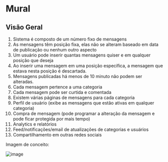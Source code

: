 # Mural

## Visão Geral

1. Sistema é composto de um número fixo de mensagens
2. As mensagens têm posição fixa, elas não se alteram baseado em data de publicação ou nenhum outro aspecto
3. Um usuário pode inserir quantas mensagens quiser e em qualquer posição que deseja
4. Ao inserir uma mensagem em uma posição específica, a mensagem que estava nesta posição é descartada.
5. Mensagens publicadas há menos de 10 minuto não podem ser alteradas.
6. Cada mensagem pertence a uma categoria
7. Cada mensagem pode ser curtida e comentada
8. Existem várias páginas de mensagens para cada categoria
9. Perfil de usuário (exibe as mensagens que estão ativas em qualquer categoria)
10. Compra de mensagem (pode programar a alteração da mensagem e pode ficar protegida por mais tempo)
11. Analytics e relatórios
12. Feed/notificações/email de atualizações de categorias e usuários
13. Compartilhamento em outras redes sociais

Imagem de conceito:

![image](https://github.com/user-attachments/assets/2a3666d9-4d53-48c1-88ba-b65977a7a07b)

